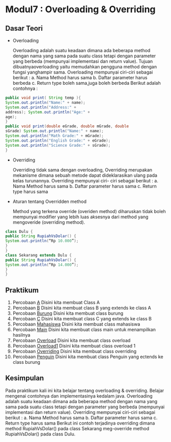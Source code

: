 # Modul7 : Overloading & Overriding 

## Dasar Teori
* Overloading

  Overloading adalah suatu keadaan dimana ada beberapa method dengan nama yang sama pada suatu class tetapi dengan parameter yang berbeda (mempunyai implementasi dan return     value). Tujuan   dibuatnyaoverloading yaitu memudahkan pengguna method dengan fungsi yanghampir sama.
  Overloading mempunyai ciri-ciri sebagai berikut :
  a. Nama Method harus sama
  b. Daftar parameter harus berbeda
  c. Return type boleh sama,juga boleh berbeda
  Berikut adalah contohnya :
``` java
public void print( String temp ){ 
System.out.println("Name:" + name); 
System.out.println("Address:" + 
address); System.out.println("Age:" + 
age);
}
public void print(double eGrade, double mGrade, double
sGrade) System.out.println("Name:" + name); 
System.out.println("Math Grade:" + mGrade); 
System.out.println("English Grade:" + eGrade); 
System.out.println("Science Grade:" + sGrade);
}
```
* Overriding
  
  Overriding tidak sama dengan overloading, Overriding merupakan mekanisme dimana sebuah metode dapat dideklarasikan ulang pada kelas turunannya. Overriding mempunyai ciri-     ciri   sebagai berikut :
  a. Nama Method harus sama
  b. Daftar parameter harus sama 
  c. Return type harus sama
* Aturan tentang Overridden method

  Method yang terkena override (overiden method) diharuskan tidak boleh mempunyai modifier yang lebih luas aksesnya dari method yang mengoveride (overriding method).
``` java
class Dulu {
public String RupiahVsDolar() { 
System.out.println(“Rp 10.000”);
}
}
class Sekarang extends Dulu {
public String RupiahVsDolar() {
System.out.println(“Rp 14.000”);
}
}
```

## Praktikum
1. Percobaan [A](https://github.com/Ahmadafif007/20104008_Ahmad-Afif-Wildan_Pemrograman2/blob/modul7/src/main/java/com/afif/pbo/modul7/percobaan/A.java)
   Disini kita membuat Class A
2. Percobaan [B](https://github.com/Ahmadafif007/20104008_Ahmad-Afif-Wildan_Pemrograman2/blob/modul7/src/main/java/com/afif/pbo/modul7/percobaan/B.java)
   Disini kita membuat class B yang extends ke class A
3. Percobaan [Burung](https://github.com/Ahmadafif007/20104008_Ahmad-Afif-Wildan_Pemrograman2/blob/modul7/src/main/java/com/afif/pbo/modul7/percobaan/Burung.java)
   Disini kita membuat class burung 
4. Percobaan [C](https://github.com/Ahmadafif007/20104008_Ahmad-Afif-Wildan_Pemrograman2/blob/modul7/src/main/java/com/afif/pbo/modul7/percobaan/C.java)
   Disini kita membuat class C yang extends ke class B
5. Percobaan [Mahasiswa](https://github.com/Ahmadafif007/20104008_Ahmad-Afif-Wildan_Pemrograman2/blob/modul7/src/main/java/com/afif/pbo/modul7/percobaan/Mahasiswa.java)
   Disini kita membuat class mahasiswa
6. Percobaan [Main](https://github.com/Ahmadafif007/20104008_Ahmad-Afif-Wildan_Pemrograman2/blob/modul7/src/main/java/com/afif/pbo/modul7/percobaan/Main.java)
   Disini kita membuat class main untuk menampilkan hasilnya  
7. Percobaan [Overload](https://github.com/Ahmadafif007/20104008_Ahmad-Afif-Wildan_Pemrograman2/blob/modul7/src/main/java/com/afif/pbo/modul7/percobaan/Overload.java)
   Disini kita membuat class overload
8. Percobaan [Overload1](https://github.com/Ahmadafif007/20104008_Ahmad-Afif-Wildan_Pemrograman2/blob/modul7/src/main/java/com/afif/pbo/modul7/percobaan/Overload1.java)
   Disini kita membuat class overload 1
9. Percobaan [Overriding](https://github.com/Ahmadafif007/20104008_Ahmad-Afif-Wildan_Pemrograman2/blob/modul7/src/main/java/com/afif/pbo/modul7/percobaan/Overriding.java)
   Disini kita membuat class overriding
10. Percobaan [Penguin](https://github.com/Ahmadafif007/20104008_Ahmad-Afif-Wildan_Pemrograman2/blob/modul7/src/main/java/com/afif/pbo/modul7/percobaan/Penguin.java)
    Disini kita membuat class Penguin yang ectends ke class burung

## Kesimpulan
Pada praktikum kali ini kita belajar tentang overloading & overriding. Belajar mengenai contohnya dan implementasinya kedalam java. Overloading adalah suatu keadaan dimana ada beberapa method dengan nama yang sama pada suatu class tetapi dengan parameter yang berbeda (mempunyai implementasi dan return value). Overriding mempunyai ciri-ciri sebagai berikut : a. Nama Method harus sama b. Daftar parameter harus sama c. Return type harus sama Berikut ini contoh terjadinya overriding dimana method RupiahVsDolar() pada class Sekarang meg-override method RupiahVsDolar() pada class Dulu.

